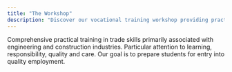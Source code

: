 ```yaml
---
title: "The Workshop"
description: "Discover our vocational training workshop providing practical skills for employment opportunities"
---
```


Comprehensive practical training in trade
skills primarily associated with engineering
and construction industries. Particular
attention to learning, responsibility, quality
and care. Our goal is to prepare students for
entry into quality employment.